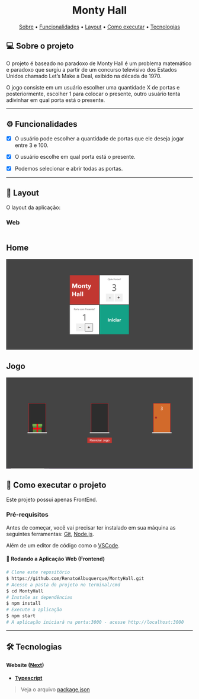 <h1 align="center">
    Monty Hall
</h1>

<p align="center">
 <a href="#-sobre-o-projeto">Sobre</a> •
 <a href="#-funcionalidades">Funcionalidades</a> •
 <a href="#-layout">Layout</a> • 
 <a href="#-como-executar-o-projeto">Como executar</a> • 
 <a href="#-tecnologias">Tecnologias</a>
</p>

## 💻 Sobre o projeto

O projeto é baseado no paradoxo de Monty Hall é um problema matemático e paradoxo que surgiu a partir de um concurso televisivo dos Estados Unidos chamado Let’s Make a Deal, exibido na década de 1970.

O jogo consiste em um usuário escolher uma quantidade X de portas e posteriormente, escolher 1 para colocar o presente, outro usuário tenta adivinhar em qual porta está o presente.

---

## ⚙️ Funcionalidades

- [x] O usuário pode escolher a quantidade de portas que ele deseja jogar entre 3 e 100.

- [x] O usuário escolhe em qual porta está o presente.

- [x] Podemos selecionar e abrir todas as portas.

---

## 🎨 Layout

O layout da aplicação:

### Web

<p align="center" style="display: flex; align-items: flex-start; justify-content: center;">

## Home

  <img alt="Home" title="Home" src="./public/images/montyIndex.png" width="600px">

## Jogo

  <img alt="jogo" title="jogo" src="./public/images/montyJogo.png" width="600px">

## 🚀 Como executar o projeto

Este projeto possui apenas FrontEnd.

### Pré-requisitos

Antes de começar, você vai precisar ter instalado em sua máquina as seguintes ferramentas:
[Git](https://git-scm.com), [Node.js](https://nodejs.org/en/).

Além de um editor de código como o [VSCode](https://code.visualstudio.com/).

#### 🎲 Rodando a Aplicação Web (Frontend)

```bash
# Clone este repositório
$ https://github.com/RenatoAlbuquerque/MontyHall.git
# Acesse a pasta do projeto no terminal/cmd
$ cd MontyHall
# Instale as dependências
$ npm install
# Execute a aplicação
$ npm start
# A aplicação iniciará na porta:3000 - acesse http://localhost:3000
```

---

## 🛠 Tecnologias

#### **Website** ([Next](https://vercel.com/solutions/nextjs))

- **[Typescript](https://www.typescriptlang.org/)**

> Veja o arquivo [package.json]()

```

```
